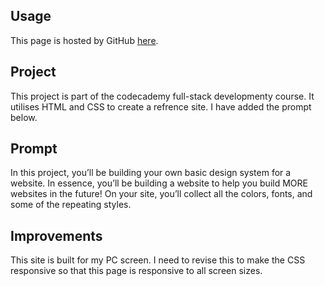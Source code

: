 ## Usage
This page is hosted by GitHub [here](https://jolbol1.github.io/web-design-system/).

## Project
This project is part of the codecademy full-stack developmenty course. It utilises HTML and CSS to create a refrence site. I have added the prompt below.

## Prompt
In this project, you’ll be building your own basic design system for a website. In essence, you’ll be building a website to help you build MORE websites in the future! On your site, you’ll collect all the colors, fonts, and some of the repeating styles.

## Improvements
This site is built for my PC screen. I need to revise this to make the CSS responsive so that this page is responsive to all screen sizes.